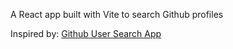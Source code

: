 A React app built with Vite to search Github profiles

Inspired by: [Github User Search App](https://nextjsdev.hashnode.dev/build-5-web-apps-in-10-hours-using-nextjs-reactjs-and-tailwind-css#heading-github-user-search-app)
